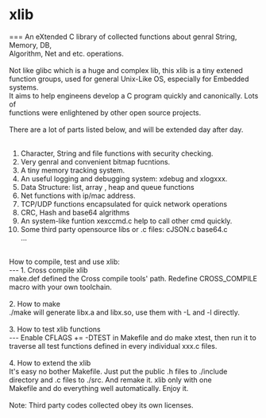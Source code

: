 # xlib
===
An eXtended C library of collected functions about genral String, Memory, DB,<br> 
Algorithm, Net and etc. operations.<br> 
<br> 
Not like glibc which is a huge and complex lib, this xlib is a tiny extened<br> 
function groups, used for general Unix-Like OS, especially for Embedded systems. <br> 
It aims to help engineens develop a C program quickly and canonically. Lots of<br> 
functions were enlightened by other open source projects.<br> 
<br> 
There are a lot of parts listed below, and will be extended day after day.<br> 
<br> 
1. Character, String  and file functions with security checking.<br> 
2. Very genral and convenient bitmap fucntions.<br> 
3. A tiny memory tracking system. <br> 
4. An useful logging and debugging system: xdebug and xlogxxx.<br> 
5. Data Structure: list, array , heap and queue functions<br> 
6. Net functions with ip/mac address. <br> 
7. TCP/UDP functions encapsulated for quick network operations<br> 
8. CRC, Hash and base64 algrithms<br> 
9. An system-like funtion xexccmd.c help to call other cmd quickly.<br> 
10. Some third party opensource libs or .c files: cJSON.c base64.c<br> 
...<br> 
<br> 
How to compile, test and use xlib:<br> 
---
1. Cross compile xlib<br> 
make.def defined the Cross compile tools' path. Redefine CROSS_COMPILE<br> 
macro with your own toolchain.<br> 
<br> 
2. How to make<br> 
./make will generate libx.a and libx.so, use them with -L and -l directly.<br> 
<br> 
3. How to test xlib functions<br> 
---
Enable CFLAGS  += -DTEST in Makefile and do make xtest, then run it to<br> 
traverse all test functions defined in every individual xxx.c files.<br> 
<br> 
4. How to extend the xlib<br> 
It's easy no bother Makefile. Just put the public .h files to ./include <br> 
directory and .c files to ./src. And remake it. xlib only with one <br> 
Makefile and do everything well automatically. Enjoy it.<br> 
<br> 
Note: Third party codes collected obey its own licenses.<br> 
